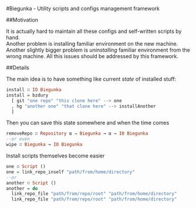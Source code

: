 #Biegunka - Utility scripts and configs management framework

##Motivation

It is actually hard to maintain all these configs and self-written scripts by hand.  
Another problem is installing familiar environment on the new machine.  
Another slightly bigger problem is _uninstalling_ familiar environment from the wrong machine.
All this issues should be addressed by this framework.

##Details

The main idea is to have something like current _state_ of installed stuff:

```haskell
install ∷ IO Biegunka
install = bzdury
  [ git "one repo" "this clone here" --> one
  , hg "another one" "that clone here" --> installAnother
  ]
```

Then you can save this state somewhere and when the time comes

```haskell
removeRepo ∷ Repository α ⇒ Biegunka → α → IO Biegunka
--or even
wipe ∷ Biegunka → IO Biegunka
```

Install scripts themselves become easier

```haskell
one ∷ Script ()
one = link_repo_inself "path/from/home/directory"
--or
another ∷ Script ()
another = do
  link_repo_file "path/from/repo/root" "path/from/home/directory"
  link_repo_file "path/from/repo/root" "path/from/home/directory"
```
